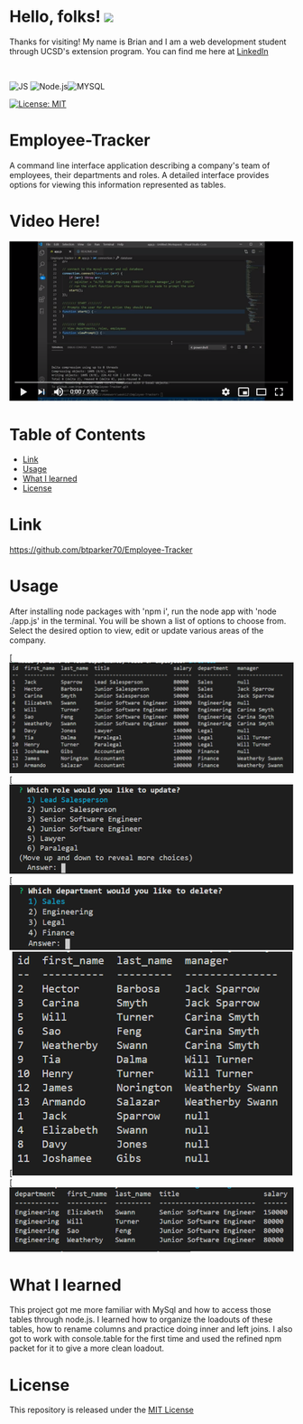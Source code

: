 # Hello, folks! <img src="https://raw.githubusercontent.com/MartinHeinz/MartinHeinz/master/wave.gif" width="30px">
Thanks for visiting! My name is Brian and I am a web development student through UCSD's extension program. You can find me here at [LinkedIn](https://www.linkedin.com/in/brian-parker-79871819b/)

<br>

![JS](https://img.shields.io/badge/javascript%20-%23323330.svg?&style=for-the-badge&logo=javascript&logoColor=%23F7DF1E) ![Node.js](https://img.shields.io/badge/Node.js-43853D?style=for-the-badge&logo=node.js&logoColor=white)![MYSQL](https://img.shields.io/badge/MySQL-00000F?style=for-the-badge&logo=mysql&logoColor=white)

[![License: MIT](https://img.shields.io/badge/License-MIT-yellow.svg)](https://opensource.org/licenses/MIT)


# Employee-Tracker
A command line interface application describing a company's team of employees, their departments and roles. A detailed interface provides options for viewing this information represented as tables.

# Video Here!
[![Watch the video](https://github.com/btparker70/Employee-Tracker/blob/main/assets/readme/images/videoimage.png?raw=true)](https://www.youtube.com/watch?v=Dlyst4YST58)

# Table of Contents

* [Link](#Link)
* [Usage](#Usage)
* [What I learned](#What-I-Learned)
* [License](#License)

# Link
https://github.com/btparker70/Employee-Tracker

# Usage
After installing node packages with 'npm i', run the node app with 'node ./app.js' in the terminal. You will be shown a list of options to choose from. Select the desired option to view, edit or update various areas of the company.

[![Screenshot](https://github.com/btparker70/Employee-Tracker/blob/main/assets/readme/images/view.png?raw=true)
[![Screenshot](https://github.com/btparker70/Employee-Tracker/blob/main/assets/readme/images/update.png?raw=true)
[![Screenshot](https://github.com/btparker70/Employee-Tracker/blob/main/assets/readme/images/delete.png?raw=true)
[![Screenshot](https://github.com/btparker70/Employee-Tracker/blob/main/assets/readme/images/manager.png?raw=true)
[![Screenshot](https://github.com/btparker70/Employee-Tracker/blob/main/assets/readme/images/budget.png?raw=true)

# What I learned

This project got me more familiar with MySql and how to access those tables through node.js. I learned how to organize the loadouts of these tables, how to rename columns and practice doing inner and left joins. I also got to work with console.table for the first time and used the refined npm packet for it to give a more clean loadout. 

# License
This repository is released under the [MIT License](https://opensource.org/licenses/MIT)